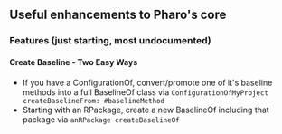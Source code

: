 ## Useful enhancements to Pharo's core

### Features (just starting, most undocumented)

#### Create Baseline - Two Easy Ways

- If you have a ConfigurationOf, convert/promote one of it's baseline methods into a full BaselineOf class via `ConfigurationOfMyProject createBaselineFrom: #baselineMethod`
- Starting with an RPackage, create a new BaselineOf including that package via `anRPackage createBaselineOf`

